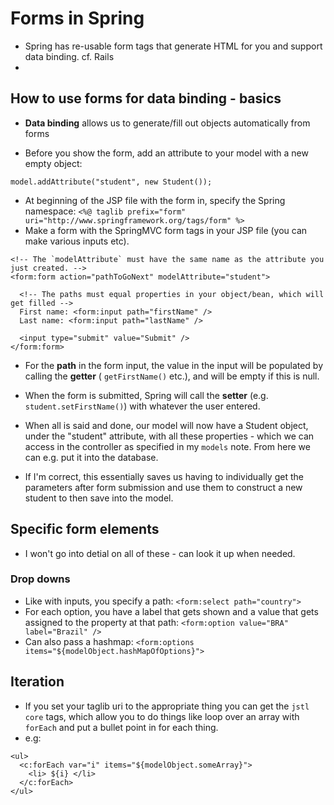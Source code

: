 # Forms in Spring

* Spring has re-usable form tags that generate HTML for you and support data binding. cf. Rails
*


## How to use forms for data binding - basics

* **Data binding** allows us to generate/fill out objects automatically from forms

* Before you show the form, add an attribute to your model with a new empty object:

```
model.addAttribute("student", new Student());
```
* At beginning of the JSP file with the form in, specify the Spring namespace: `<%@ taglib prefix="form" uri="http://www.springframework.org/tags/form" %>`
* Make a form with the SpringMVC form tags in your JSP file (you can make various inputs etc).

```
<!-- The `modelAttribute` must have the same name as the attribute you just created. -->
<form:form action="pathToGoNext" modelAttribute="student">

  <!-- The paths must equal properties in your object/bean, which will get filled -->
  First name: <form:input path="firstName" />
  Last name: <form:input path="lastName" />

  <input type="submit" value="Submit" />
</form:form>
```

* For the **path** in the form input, the value in the input will be populated by calling the **getter** ( `getFirstName()` etc.), and will be empty if this is null.
* When the form is submitted, Spring will call the **setter** (e.g. `student.setFirstName()`) with whatever the user entered.
* When all is said and done, our model will now have a Student object, under the "student" attribute, with all these properties - which we can access in the controller as specified in my `models` note. From here we can e.g. put it into the database.


* If I'm correct, this essentially saves us having to individually get the parameters after form submission and use them to construct a new student to then save into the model.


## Specific form elements

* I won't go into detial on all of these - can look it up when needed.

### Drop downs

* Like with inputs, you specify a path: `<form:select path="country">`
* For each option, you have a label that gets shown and a value that gets assigned to the property at that path: `<form:option value="BRA" label="Brazil" />`
* Can also pass a hashmap: `<form:options items="${modelObject.hashMapOfOptions}">`


## Iteration

* If you set your taglib uri to the appropriate thing you can get the `jstl core` tags, which allow you to do things like loop over an array with `forEach` and put a bullet point in for each thing.
* e.g:

```
<ul>
  <c:forEach var="i" items="${modelObject.someArray}">
    <li> ${i} </li>
  </c:forEach>
</ul>
```
